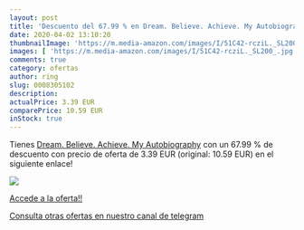 ```yaml
---
layout: post
title: 'Descuento del 67.99 % en Dream. Believe. Achieve. My Autobiograph'
date: 2020-04-02 13:10:20
thumbnailImage: 'https://m.media-amazon.com/images/I/51C42-rcziL._SL200_.jpg'
images: [ 'https://m.media-amazon.com/images/I/51C42-rcziL._SL200_.jpg' ]
comments: true
category: ofertas
author: ring
slug: 0008305102
description:
actualPrice: 3.39 EUR
comparePrice: 10.59 EUR
inStock: true
---
```


Tienes [Dream. Believe. Achieve. My Autobiography](https://www.amazon.com/dp/0008305102/?tag=redken08-20) con un 67.99 % de descuento con precio de oferta de 3.39 EUR (original: 10.59 EUR) en el siguiente enlace!

[![](https://m.media-amazon.com/images/I/51C42-rcziL._SL200_.jpg)](https://www.amazon.com/dp/0008305102/?tag=redken08-20)

[Accede a la oferta!!](https://www.amazon.com/dp/0008305102/?tag=redken08-20)

[Consulta otras ofertas en nuestro canal de telegram](https://t.me/s/ofertas25)
